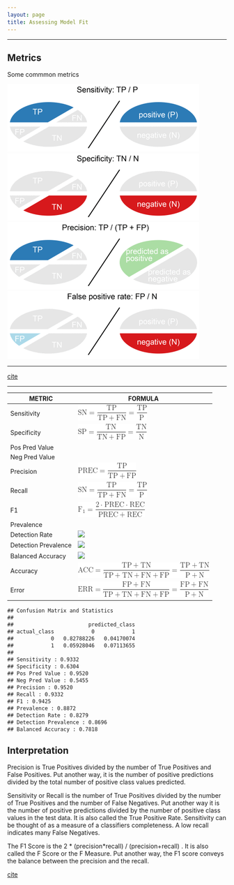 ```yaml
---
layout: page
title: Assessing Model Fit
---
```



--------------------

## Metrics  

Some commmon metrics  

![](assets/images/sensitivity.png) 
![](assets/images/specificity.png) 
![](assets/images/precision.png) 
![](assets/images/false-positive-rate.png) 

-------

[cite](https://classeval.wordpress.com/introduction/basic-evaluation-measures/)  

--------



| METRIC                 |  FORMULA                     |
|------------------------|------------------------------|
|  Sensitivity           | ![](assets/images/sens.png)  |
|  Specificity           | ![](assets/images/spec.png)  |
|  Pos Pred Value        |  |
|  Neg Pred Value        |  |
|  Precision             | ![](assets/images/prec.png)  |
|  Recall                | ![](assets/images/sens.png)  |
|  F1                    | ![](assets/images/f1.png)  |
|  Prevalence            |   |
|  Detection Rate        | ![](assets/images/file.png)  |
|  Detection Prevalence  | ![](assets/images/file.png)  |
|  Balanced Accuracy     | ![](assets/images/file.png)  |
|  Accuracy              | ![](assets/images/acc.png)   |
|  Error                 | ![](assets/images/err.png)   |



```
## Confusion Matrix and Statistics
##
##                        predicted_class
## actual_class            0            1
##            0   0.82788226   0.04170074
##            1   0.05928046   0.07113655
##
## Sensitivity : 0.9332
## Specificity : 0.6304
## Pos Pred Value : 0.9520
## Neg Pred Value : 0.5455
## Precision : 0.9520
## Recall : 0.9332
## F1 : 0.9425
## Prevalence : 0.8872
## Detection Rate : 0.8279
## Detection Prevalence : 0.8696
## Balanced Accuracy : 0.7818 
```


## Interpretation


Precision is True Positives divided by the number of True Positives and False Positives. Put another way, it is the number of positive predictions divided by the total number of positive class values predicted.

Sensitivity or Recall is the number of True Positives divided by the number of True Positives and the number of False Negatives. Put another way it is the number of positive predictions divided by the number of positive class values in the test data. It is also called the True Positive Rate. Sensitivity can be thought of as a measure of a classifiers completeness. A low recall indicates many False Negatives.

The F1 Score is the 2 * (precision*recall) / (precision+recall) . It is also called the F Score or the F Measure. Put another way, the F1 score conveys the balance between the precision and the recall.

[cite](https://machinelearningmastery.com/classification-accuracy-is-not-enough-more-performance-measures-you-can-use/)





